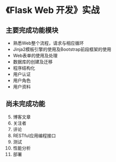 # 《Flask Web 开发》实战
## 主要完成功能模块
* 熟悉Web整个流程，请求与相应循环
* Jinja2模板引擎的使用及Bootstrap前段框架的使用
* Web表单的使用及处理
* 数据库的创建及迁移
* 程序结构化
* 用户认证
* 用户角色
* 用户资料
## 尚未完成功能
5. 博客文章
6. 关注者
7. 评论
8. RESTful应用编程接口
9. 测试
10. 性能分析
11. 部署
